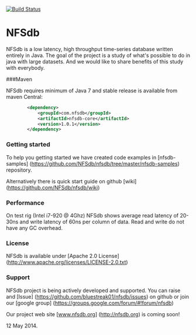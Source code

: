 [![Build Status](https://secure.travis-ci.org/NFSdb/nfsdb.png?branch=master)](http://travis-ci.org/NFSdb/nfsdb)

NFSdb
======

NFSdb is a low latency, high throughput time-series database written entirely in Java. The goal of the project is a study of what's possible to do in java with large datasets. And we would like to share benefits of this study with everybody.


###Maven

NFSdb requires minimum of Java 7 and stable release is available from maven Central:

```xml
        <dependency>
            <groupId>com.nfsdb</groupId>
            <artifactId>nfsdb-core</artifactId>
            <version>1.0.1</version>
        </dependency>

```

### Getting started

To help you getting started we have created code examples in [nfsdb-samples] (https://github.com/NFSdb/nfsdb/tree/master/nfsdb-samples) repository.

Alternatively there is quick start guide on github [wiki] (https://github.com/NFSdb/nfsdb/wiki)

### Performance

On test rig (Intel i7-920 @ 4Ghz) NFSdb shows average read latency of 20-30ns and write latency of 60ns per column of data. Read and write do not have any GC overhead.

### License

NFSdb is available under [Apache 2.0 License] (http://www.apache.org/licenses/LICENSE-2.0.txt)

### Support

NFSdb project is being actively developed and supported. You can raise and [Issue] (https://github.com/bluestreak01/nfsdb/issues) on github or join our [google group] (https://groups.google.com/forum/#!forum/nfsdb)

Our project web site [www.nfsdb.org] (http://nfsdb.org) is coming soon!

12 May 2014.
